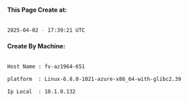 
   
#### This Page Create at:

```bash

2025-04-02 - 17:39:21 UTC

```

#### Create By Machine:

```bash

Host Name : fv-az1964-651

platform  : Linux-6.8.0-1021-azure-x86_64-with-glibc2.39

Ip Local  : 10.1.0.132

```

